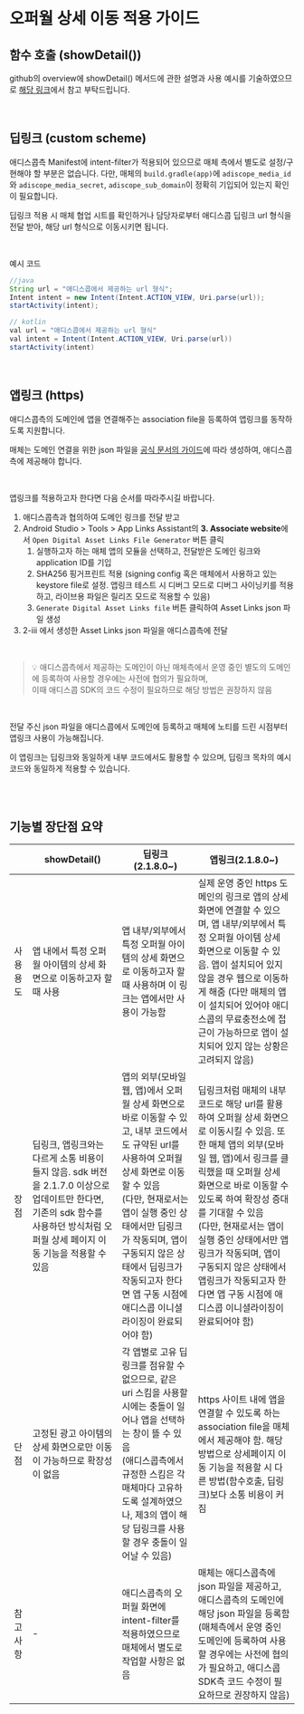 # 오퍼월 상세 이동 적용 가이드

## 함수 호출 (showDetail())

github의 overview에 showDetail() 메서드에 관한 설명과 사용 예시를 기술하였으므로 [해당 링크](https://github.com/adiscope/Adiscope-Android-Sample/blob/master/docs/overview.md#overview---offerwalladandroid)에서 참고 부탁드립니다.

</br>

## 딥링크 (custom scheme)

애디스콥측 Manifest에 intent-filter가 적용되어 있으므로 매체 측에서 별도로 설정/구현해야 할 부분은 없습니다. 다만, 매체의 `build.gradle(app)`에 `adiscope_media_id`와 `adiscope_media_secret`, `adiscope_sub_domain`이 정확히 기입되어 있는지 확인이 필요합니다.

딥링크 적용 시 매체 협업 시트를 확인하거나 담당자로부터 애디스콥 딥링크 url 형식을 전달 받아, 해당 url 형식으로 이동시키면 됩니다.

</br>

예시 코드

```java
//java
String url = "애디스콥에서 제공하는 url 형식";
Intent intent = new Intent(Intent.ACTION_VIEW, Uri.parse(url));
startActivity(intent);

// kotlin
val url = "애디스콥에서 제공하는 url 형식"
val intent = Intent(Intent.ACTION_VIEW, Uri.parse(url))
startActivity(intent)
```

</br>

## 앱링크 (https)

애디스콥측의 도메인에 앱을 연결해주는 association file을 등록하여 앱링크를 동작하도록 지원합니다.

매체는 도메인 연결을 위한 json 파일을 [공식 문서의 가이드](https://developer.android.com/studio/write/app-link-indexing?utm_source=android-studio#associatesite)에 따라 생성하여, 애디스콥측에 제공해야 합니다.

</br>

앱링크를 적용하고자 한다면 다음 순서를 따라주시길 바랍니다.

1. 애디스콥측과 협의하여 도메인 링크를 전달 받고
2. Android Studio > Tools > App Links Assistant의 **3. Associate website**에서 `Open Digital Asset Links File Generator` 버튼 클릭
    1. 실행하고자 하는 매체 앱의 모듈을 선택하고, 전달받은 도메인 링크와 application ID를 기입
    2. SHA256 핑거프린트 적용 (signing config 혹은 매체에서 사용하고 있는 keystore file로 설정. 앱링크 테스트 시 디버그 모드로 디버그 사이닝키를 적용하고, 라이브용 파일은 릴리즈 모드로 적용할 수 있음)
    3. `Generate Digital Asset Links file` 버튼 클릭하여 Asset Links json 파일 생성
3. 2-iii 에서 생성한 Asset Links json 파일을 애디스콥측에 전달

</br>

> 💡 애디스콥측에서 제공하는 도메인이 아닌 매체측에서 운영 중인 별도의 도메인에 등록하여 사용할 경우에는 사전에 협의가 필요하며, </br> 이때 애디스콥 SDK의 코드 수정이 필요하므로 해당 방법은 권장하지 않음

</br>

전달 주신 json 파일을 애디스콥에서 도메인에 등록하고 매체에 노티를 드린 시점부터 앱링크 사용이 가능해집니다.

이 앱링크는 딥링크와 동일하게 내부 코드에서도 활용할 수 있으며, 딥링크 목차의 예시 코드와 동일하게 적용할 수 있습니다.

</br></br>

## 기능별 장단점 요약
|  | showDetail() | 딥링크 (2.1.8.0~) | 앱링크(2.1.8.0~) |
| --- | --- | --- | --- |
| 사용 용도 | 앱 내에서 특정 오퍼월 아이템의 상세 화면으로 이동하고자 할 때 사용 | 앱 내부/외부에서 특정 오퍼월 아이템의 상세 화면으로 이동하고자 할 때 사용하며 이 링크는 앱에서만 사용이 가능함 | 실제 운영 중인 https 도메인의 링크로 앱의 상세 화면에 연결할 수 있으며, 앱 내부/외부에서 특정 오퍼월 아이템 상세 화면으로 이동할 수 있음. 앱이 설치되어 있지 않을 경우 웹으로 이동하게 해줌 (다만 매체의 앱이 설치되어 있어야 애디스콥의 무료충전소에 접근이 가능하므로 앱이 설치되어 있지 않는 상황은 고려되지 않음) |
| 장점 | 딥링크, 앱링크와는 다르게 소통 비용이 들지 않음. sdk 버전을 2.1.7.0 이상으로 업데이트만 한다면, 기존의 sdk 함수를 사용하던 방식처럼 오퍼월 상세 페이지 이동 기능을 적용할 수 있음 | 앱의 외부(모바일 웹, 앱)에서 오퍼월 상세 화면으로 바로 이동할 수 있고, 내부 코드에서도 규약된 url를 사용하여 오퍼월 상세 화면로 이동할 수 있음 </br> (다만, 현재로서는 앱이 실행 중인 상태에서만 딥링크가 작동되며, 앱이 구동되지 않은 상태에서 딥링크가 작동되고자 한다면 앱 구동 시점에 애디스콥 이니셜라이징이 완료되어야 함) | 딥링크처럼 매체의 내부 코드로 해당 url를 활용하여 오퍼월 상세 화면으로 이동시킬 수 있음. 또한 매체 앱의 외부(모바일 웹, 앱)에서 링크를 클릭했을 때 오퍼월 상세 화면으로 바로 이동할 수 있도록 하여 확장성 증대를 기대할 수 있음 </br> (다만, 현재로서는 앱이 실행 중인 상태에서만 앱링크가 작동되며, 앱이 구동되지 않은 상태에서 앱링크가 작동되고자 한다면 앱 구동 시점에 애디스콥 이니셜라이징이 완료되어야 함) |
| 단점 | 고정된 광고 아이템의 상세 화면으로만 이동이 가능하므로 확장성이 없음 | 각 앱별로 고유 딥링크를 점유할 수 없으므로, 같은 uri 스킴을 사용할 시에는 충돌이 일어나 앱을 선택하는 창이 뜰 수 있음 </br> (애디스콥측에서 규정한 스킴은 각 매체마다 고유하도록 설계하였으나, 제3의 앱이 해당 딥링크를 사용할 경우 충돌이 일어날 수 있음) | https 사이트 내에 앱을 연결할 수 있도록 하는 association file을 매체에서 제공해야 함. 해당 방법으로 상세페이지 이동 기능을 적용할 시 다른 방법(함수호출, 딥링크)보다 소통 비용이 커짐 |
| 참고 사항 | - | 애디스콥측의 오퍼월 화면에 intent-filter를 적용하였으므로 매체에서 별도로 작업할 사항은 없음 | 매체는 애디스콥측에 json 파일을 제공하고, 애디스콥측의 도메인에 해당 json 파일을 등록함 </br> (매체측에서 운영 중인 도메인에 등록하여 사용할 경우에는 사전에 협의가 필요하고, 애디스콥 SDK측 코드 수정이 필요하므로 권장하지 않음) |
